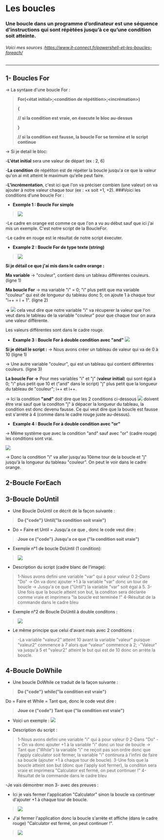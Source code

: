 # Les boucles 
### Une boucle dans un programme d’ordinateur est une séquence d'instructions qui sont répètées jusqu’à ce qu’une condition soit atteinte. 
###### Voici mes sources :https://www.it-connect.fr/powershell-et-les-boucles-foreach/
---
## 1- Boucles For 
-> La syntaxe d'une boucle For : 
>**For(<état initial>;<condition de répétition>;<incrémation>)**
> 
> **{** 
> 
> **// si la condition est vraie, on éxecute le bloc au-dessus**    
> 
> **}**
> 
> **// si la condition est fausse, la boucle For se termine et le script continue**

-> Si je detail le bloc:

-**L'état initial** sera une valeur de départ (ex : 2, 6)

-**La condition** de répétiton est de répéter la boucle jusqu'a ce que la valeur qu'on ai mit atteint le maximum qu'elle peut faire.

-**L'incrémentation**, c'est ici que l'on va préciser combien (une valeur) on va ajouter à notre valeur chaque tour (ex : +x soit +1, +2).
###Voici les conditions d'une boucle For : 

- **Exemple 1 : Boucle For simple** 
>![](Images.md/Po.jpg)

-Le cadre en orange est comme ce que l'on a vu au début sauf que ici j'ai mis un exemple. C'est notre script de la BoucleFor.

-Le cadre en rouge est le résultat de notre script éxecuter.

- **Example 2 : Boucle For de type texte (string)**
>![](Images.md/PH.jpg)

**Si je détail ce que j'ai mis dans le cadre orange :**

**Ma variable** -> "couleur", contient dans un tableau différentes couleurs. (ligne 1)

**Ma boucle For** -> ma variable "i" = 0; "i" plus petit que ma variable "couleur" qui est de longueur du tableau donc 5; on ajoute 1 à chaque tour "i++ = i + 1". (ligne 2)

**->** ![](Images.md/O.jpg) cela veut dire que notre variable "i" va récuperer la valeur que l'on veut dans le tableau de la variable "couleur" pour que chaque tour on aura une valeur différente.

Les valeurs différentes sont dans le cadre rouge.

- **Example 3 : Boucle For à double condition avec "and"**
![](Images.md/Poh.jpg)

**Si je détail le script :**
-> Nous avons créer un tableau de valeur qui va de 0 à 10 (ligne 1)

-> Une autre variable "couleur", qui est un tableau qui contient différentes couleurs. (ligne 3)

**La boucle For ->** Pour mes variables "i" et "j" (**valeur initial**) qui sont égal à 0; "i" plus petit que 10 et ("and" dans le script) "j" plus petit que la longueur du tableau de "couleur"; i++ et i++.

-> Ici la condition **"and"** doit dire que les 2 conditions ci-dessous ![](Images.md/cond.jpg) doivent être vrai sauf que la conditon "j" à dépacer la longueur du tableau, la condition est donc devenu fausse. Ce qui veut dire que la boucle est fausse est s'arrète à 4 (comme dans le cadre rouge juste au-dessus). 

- **Example 4 : Boucle For à double condition avec "or"**

-> Même système que avec la condition "and" sauf avec "or" (cadre rouge) les conditions sont vrai.

![](Images.md/Or.jpg)

-> Donc la condition "i" va aller jusqu'au 10ème tour de la boucle et "j" jusqu'à la longueur du tableau "couleur". On peut le voir dans le cadre orange.

## 2-Boucle ForEach 

## 3-Boucle DoUntil

- Une Boucle DoUntil ce décrit de la façon suivante :
> **Do {"code"} Until("la condition soit vraie")**
> 
- Do = Faire et Until = Jusqu'a ce que , donc le code veut dire : 
>**Joue ce ("code")** **Jusqu'a ce que  ("la condition soit vraie")**

- Exemple n°1 de boucle DoUntil (1 condition):
> ![](Images.md/until.jpg)

- Description du script (cadre blanc de l'image): 
>1-Nous avons defini une variable "var" qui à pour valeur 0 
2-Dans "Do" -> On va donc ajouter +1 à la variable "var" donc un tour de boucle -> Jusqu'a ce que ("Until") la variable "var" soit égal à 5.
3-Une fois que la boucle atteint son but, la conditon sera déclarée comme vraie et imprimera "la boucle est terminée !"
4-Résultat de la commande dans le cadre bleu 

- Exemple n°2 de Boucle DoUntil à double conditons :
> ![](Images.md/Until2.jpg)

- Le même principe que celui d'avant mais avec 2 conditions : 
> -La variable "valeur2" atteint 10 avant la variable "valeur" puisque "valeur2" commence à 7 alors que "valeur" commence à 2;
> -"Valeur" va jusqu'à 5 et "valeur2" atteint le but qui est de 10 donc on arrète la boucle.

## 4-Boucle DoWhile

- Une boucle DoWhile ce traduit de la façon suivante :
> **Do {"code"} while("la condition est vraie")**

Do = Faire et While = Tant que, donc le code veut dire : 
> **Joue ce ("code")** **Tant que ("la condition est vraie")**

- Voici un exemple :
![](Images.md/While.jpg)

- Description du script : 
> 1-Nous avons defini une variable "i" qui à pour valeur 0 
2-Dans "Do" -> On va donc ajouter +1 à la variable "i" donc un tour de boucle -> Tant que ("While") la variable "i" ne reçoit pas son ordre donc que l'apply calculator soit fermer, la variable "i" continura à l'infini de faire sa boucle (ajouter +1 à chaque tour de boucle).
3-Une fois que la boucle atteint son but (donc que l'apply soit fermer), la conditon sera vraie et imprimera "Calculator est fermé, on peut continuer !"
4-Résultat de la commande dans le cadre bleu 

-Je vais démontrer mon 3- avec des preuves :
- Ici je vais fermer l'application "Calculator" sinon la boucle va continuer d'ajouter +1 à chaque tour de boucle. 
>![](Images.md/VIDEO.jpg)

- J'ai fermer l'application donc la boucle s'arrète et affiche (dans le cadre rouge) "Calculator est fermé, on peut continuer !".
>![](Images.md/VIDEO2.jpg)
   










